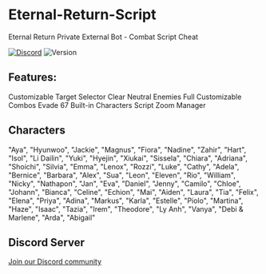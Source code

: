 # Eternal-Return-Script
Eternal Return Private External Bot - Combat Script Cheat

[![Discord](https://img.shields.io/discord/972965077496000552)](https://discord.gg/3TCudXY2uA)
![Version](https://img.shields.io/badge/version-4.4-blue.svg)

## Features:

Customizable Target Selector
Clear Neutral Enemies
Full Customizable Combos 
Evade
67 Built-in Characters Script 
Zoom Manager


## Characters

"Aya", "Hyunwoo", "Jackie", "Magnus", "Fiora", "Nadine", "Zahir", "Hart", "Isol", "Li Dailin", "Yuki", "Hyejin", "Xiukai", "Sissela", "Chiara", "Adriana", "Shoichi", "Silvia", "Emma", "Lenox", "Rozzi", "Luke", "Cathy", "Adela", "Bernice", "Barbara", "Alex", "Sua", "Leon", "Eleven", "Rio", "William", "Nicky", "Nathapon", "Jan", "Eva", "Daniel", "Jenny", "Camilo", "Chloe", "Johann", "Bianca", "Celine", "Echion", "Mai", "Aiden", "Laura", "Tia", "Felix", "Elena", "Priya", "Adina", "Markus", "Karla", "Estelle", "Piolo", "Martina", "Haze", "Isaac", "Tazia", "Irem", "Theodore", "Ly Anh", "Vanya", "Debi & Marlene", "Arda", "Abigail"

## Discord Server
[Join our Discord community](https://discord.gg/3TCudXY2uA)
